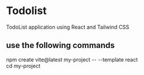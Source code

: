 <h1>Todolist</h1>
<p>TodoList application using React and Tailwind CSS</p>
<h2>use the following commands</h2>

npm create vite@latest my-project -- --template react
</br>
cd my-project
